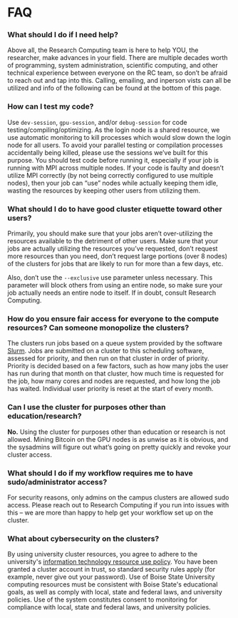 # FAQ

### What should I do if I need help?

Above all, the Research Computing team is here to help YOU, the researcher, make advances in your field. 
There are multiple decades worth of programming, system administration, scientific computing, and other technical experience between everyone on the RC team, so don’t be afraid to reach out and tap into this. 
Calling, emailing, and inperson vists can all be utilized and info of the following can be found at the bottom of this page. 

### How can I test my code?

Use `dev-session`, `gpu-session`, and/or `debug-session` for code testing/compiling/optimizing. 
As the login node is a shared resource, we use automatic monitoring to kill processes which would slow down the login node for all users. 
To avoid your parallel testing or compilation processes accidentally being killed, please use the sessions we’ve built for this purpose. 
You should test code before running it, especially if your job is running with MPI across multiple nodes. 
If your code is faulty and doesn’t utilize MPI correctly (by not being correctly configured to use multiple nodes), then your job can “use” nodes while actually keeping them idle, wasting the resources by keeping other users from utilizing them.

### What should I do to have good cluster etiquette toward other users?

Primarily, you should make sure that your jobs aren’t over-utilizing the resources available to the detriment of other users. 
Make sure that your jobs are actually utilizing the resources you’ve requested, don’t request more resources than you need, don’t request large portions (over 8 nodes) of the clusters for jobs that are likely to run for more than a few days, etc.

Also, don’t use the `--exclusive` use parameter unless necessary. 
This parameter will block others from using an entire node, so make sure your job actually needs an entire node to itself. 
If in doubt, consult Research Computing.

### How do you ensure fair access for everyone to the compute resources? Can someone monopolize the clusters?

The clusters run jobs based on a queue system provided by the software [Slurm](https://slurm.schedmd.com/documentation.html). 
Jobs are submitted on a cluster to this scheduling software, assessed for priority, and then run on that cluster in order of priority. 
Priority is decided based on a few factors, such as how many jobs the user has run during that month on that cluster, how much time is requested for the job, how many cores and nodes are requested, and how long the job has waited. 
Individual user priority is reset at the start of every month.

### Can I use the cluster for purposes other than education/research?

**No.** 
Using the cluster for purposes other than education or research is not allowed. 
Mining Bitcoin on the GPU nodes is as unwise as it is obvious, and the sysadmins will figure out what’s going on pretty quickly and revoke your cluster access.

### What should I do if my workflow requires me to have sudo/administrator access?

For security reasons, only admins on the campus clusters are allowed sudo access. 
Please reach out to Research Computing if you run into issues with this – we are more than happy to help get your workflow set up on the cluster.

### What about cybersecurity on the clusters?

By using university cluster resources, you agree to adhere to the university's [information technology resource use policy](https://www.boisestate.edu/policy/information-technology/information-technology-resource-use/). 
You have been granted a cluster account in trust, so standard security rules apply (for example, never give out your password). 
Use of Boise State University computing resources must be consistent with Boise State's educational goals, as well as comply with local, state and federal laws, and university policies. 
Use of the system constitutes consent to monitoring for compliance with local, state and federal laws, and university policies.

